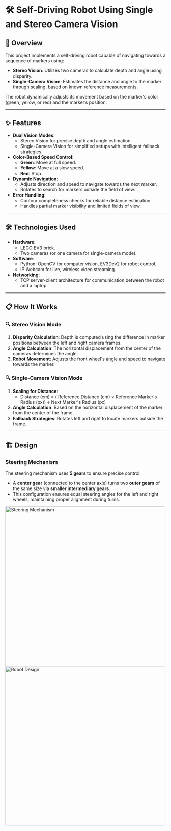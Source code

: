 # 🛠️ Self-Driving Robot Using Single and Stereo Camera Vision  

## 🚀 Overview  
This project implements a self-driving robot capable of navigating towards a sequence of markers using:  
- **Stereo Vision**: Utilizes two cameras to calculate depth and angle using disparity.  
- **Single-Camera Vision**: Estimates the distance and angle to the marker through scaling, based on known reference measurements.  

The robot dynamically adjusts its movement based on the marker's color (green, yellow, or red) and the marker’s position.  

---

## ✨ Features  
- **Dual Vision Modes**:  
  - Stereo Vision for precise depth and angle estimation.  
  - Single-Camera Vision for simplified setups with intelligent fallback strategies.  
- **Color-Based Speed Control**:  
  - **Green**: Move at full speed.  
  - **Yellow**: Move at a slow speed.  
  - **Red**: Stop.  
- **Dynamic Navigation**:  
  - Adjusts direction and speed to navigate towards the next marker.  
  - Rotates to search for markers outside the field of view.  
- **Error Handling**:  
  - Contour completeness checks for reliable distance estimation.  
  - Handles partial marker visibility and limited fields of view.  

---

## 🛠️ Technologies Used  
- **Hardware**:  
  - LEGO EV3 brick.  
  - Two cameras (or one camera for single-camera mode).  
- **Software**:  
  - Python: OpenCV for computer vision, EV3Dev2 for robot control.  
  - IP Webcam for live, wireless video streaming.  
- **Networking**:  
  - TCP server-client architecture for communication between the robot and a laptop.  

---

## 📋 How It Works  
### 🔍 Stereo Vision Mode  
1. **Disparity Calculation**: Depth is computed using the difference in marker positions between the left and right camera frames.  
2. **Angle Calculation**: The horizontal displacement from the center of the cameras determines the angle.  
3. **Robot Movement**: Adjusts the front wheel's angle and speed to navigate towards the marker.  

### 🔍 Single-Camera Vision Mode  
1. **Scaling for Distance**:  
   - Distance (cm) = ( Reference Distance (cm) × Reference Marker's Radius (px)) ÷ Next Marker's Radius (px) 
2. **Angle Calculation**: Based on the horizontal displacement of the marker from the center of the frame.  
3. **Fallback Strategies**: Rotates left and right to locate markers outside the frame.  

---

## 🏗️ Design
### Steering Mechanism
The steering mechanism uses **5 gears** to ensure precise control:
- A **center gear** (connected to the center axle) turns two **outer gears** of the same size via **smaller intermediary gears**.
- This configuration ensures equal steering angles for the left and right wheels, maintaining proper alignment during turns.

<img src="https://github.com/user-attachments/assets/ea95dbe6-f0a6-4622-becb-3600ecfdf066" alt="Steering Mechanism" width="500"/>
<img src="https://github.com/user-attachments/assets/11118b19-6cfa-460a-9eac-175836df2c20" alt="Robot Design" width="500"/>

